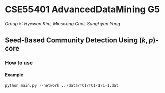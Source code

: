 # CSE55401 AdvancedDataMining G5
###### Group 5: Hyewon Kim, Minseong Choi, Sunghyun Yang
## Seed-Based Community Detection Using $(k,p)$-core
### How to use
#### Example
```
python main.py --network ../data/TC1/TC1-1/1-1.dat
```
